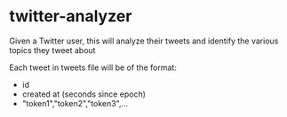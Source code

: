# twitter-analyzer
Given a Twitter user, this will analyze their tweets and identify the various topics they tweet about

Each tweet in tweets file will be of the format:
* id
* created at (seconds since epoch)
* "token1","token2","token3",...
